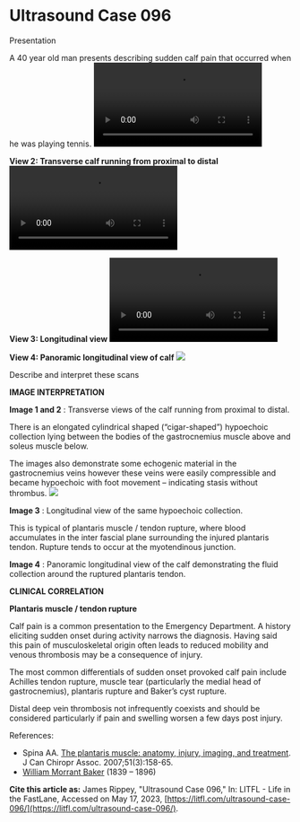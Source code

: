 # Ultrasound Case 096
Presentation


A 40 year old man presents describing sudden calf pain that occurred when he was playing tennis.
![](https://litfl.com/wp-content/uploads/2018/12/Ultrasound-Case-096-01-transverse-calf.mp4)

**View 2: Transverse calf running from proximal to distal** 
![](https://litfl.com/wp-content/uploads/2018/12/Ultrasound-Case-096-02-transverse-calf.mp4)

**View 3: Longitudinal view** 
![](https://litfl.com/wp-content/uploads/2018/12/Ultrasound-Case-096-03-longitudinal-calf.mp4)

**View 4: Panoramic longitudinal view of calf** 
![](https://litfl.com/wp-content/uploads/2018/12/Ultrasound-Case-096-04-Panoramic-long-calf.jpg)

Describe and interpret these scans

**IMAGE INTERPRETATION** 



**Image 1 and 2** : Transverse views of the calf running from proximal to distal. 


There is an elongated cylindrical shaped (“cigar-shaped”) hypoechoic collection lying between the bodies of the gastrocnemius muscle above and soleus muscle below. 


The images also demonstrate some echogenic material in the gastrocnemius veins however these veins were easily compressible and became hypoechoic with foot movement – indicating stasis without thrombus. 
![](https://litfl.com/wp-content/uploads/2018/12/Ultrasound-Case-096-Key-to-image-1-.jpg)



**Image 3** : Longitudinal view of the same hypoechoic collection. 


This is typical of plantaris muscle / tendon rupture, where blood accumulates in the inter fascial plane surrounding the injured plantaris tendon. Rupture tends to occur at the myotendinous junction. 



**Image 4** : Panoramic longitudinal view of the calf demonstrating the fluid collection around the ruptured plantaris tendon. 


**CLINICAL CORRELATION** 



**Plantaris muscle / tendon rupture** 


Calf pain is a common presentation to the Emergency Department. A history eliciting sudden onset during activity narrows the diagnosis. Having said this pain of musculoskeletal origin often leads to reduced mobility and venous thrombosis may be a consequence of injury. 


The most common differentials of sudden onset provoked calf pain include Achilles tendon rupture, muscle tear (particularly the medial head of gastrocnemius), plantaris rupture and Baker’s cyst rupture. 


Distal deep vein thrombosis not infrequently coexists and should be considered particularly if pain and swelling worsen a few days post injury.


References:

- Spina AA. [The plantaris muscle: anatomy, injury, imaging, and treatment](https://www.ncbi.nlm.nih.gov/pmc/articles/PMC1978447/). J Can Chiropr Assoc. 2007;51(3):158-65.
- [William Morrant Baker](https://litfl.com/william-morrant-baker/) (1839 – 1896)

**Cite this article as:**  James Rippey, "Ultrasound Case 096," In: LITFL - Life in the FastLane, Accessed on May 17, 2023, [https://litfl.com/ultrasound-case-096/](https://litfl.com/ultrasound-case-096/).


